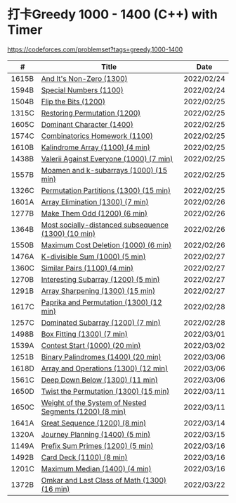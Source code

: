 
# 打卡Greedy 1000 - 1400 (C++) with Timer
https://codeforces.com/problemset?tags=greedy,1000-1400 <br/>

|  #  | Title           |    Date  | 
|-----|---------------- | --------------- |
|  1615B  |[And It's Non-Zero (1300) ](https://github.com/JunBinLiang/Codeforce/blob/main/code/1615B.txt)   |2022/02/24|
|  1594B  |[Special Numbers (1100) ](https://github.com/JunBinLiang/Codeforce/blob/main/code/1594B.txt)   |2022/02/24|
|  1504B  |[Flip the Bits (1200) ](https://github.com/JunBinLiang/Codeforce/blob/main/code/1504B.txt)   |2022/02/25|
|  1315C  |[Restoring Permutation (1200) ](https://github.com/JunBinLiang/Codeforce/blob/main/code/1315C.txt)   |2022/02/25|
|  1605C  |[Dominant Character (1400) ](https://github.com/JunBinLiang/Codeforce/blob/main/code/1605C.txt)   |2022/02/25|
|  1574C  |[Combinatorics Homework	 (1100) ](https://github.com/JunBinLiang/Codeforce/blob/main/code/1574C.txt)   |2022/02/25|
|  1610B  |[Kalindrome Array	 (1100) (4 min) ](https://github.com/JunBinLiang/Codeforce/blob/main/code/1610B.txt)   |2022/02/25|
|  1438B  |[Valerii Against Everyone	 (1000) (7 min) ](https://github.com/JunBinLiang/Codeforce/blob/main/code/1438B.txt)   |2022/02/25|
|  1557B  |[Moamen and k-subarrays	 (1000) (15 min) ](https://github.com/JunBinLiang/Codeforce/blob/main/code/1557B.txt)   |2022/02/25|
|  1326C  |[Permutation Partitions	 (1300) (15 min) ](https://github.com/JunBinLiang/Codeforce/blob/main/code/1326C.txt)   |2022/02/25|
|  1601A  |[ Array Elimination	 (1300) (7 min) ](https://github.com/JunBinLiang/Codeforce/blob/main/code/1601A.txt)   |2022/02/26|
|  1277B  |[ Make Them Odd	 (1200) (6 min) ](https://github.com/JunBinLiang/Codeforce/blob/main/code/1277B.txt)   |2022/02/26|
|  1364B  |[ Most socially-distanced subsequence	 (1300) (10 min) ](https://github.com/JunBinLiang/Codeforce/blob/main/code/1364B.txt)   |2022/02/26|
|  1550B  |[ Maximum Cost Deletion	 (1000) (6 min) ](https://github.com/JunBinLiang/Codeforce/blob/main/code/1550B.txt)   |2022/02/26|
|  1476A  |[ K-divisible Sum	 (1000) (5 min) ](https://github.com/JunBinLiang/Codeforce/blob/main/code/1476A.txt)   |2022/02/27|
|  1360C  |[ Similar Pairs		 (1100) (4 min) ](https://github.com/JunBinLiang/Codeforce/blob/main/code/1360C.txt)   |2022/02/27|
|  1270B  |[ Interesting Subarray		 (1200) (5 min) ](https://github.com/JunBinLiang/Codeforce/blob/main/code/1270B.txt)   |2022/02/27|
|  1291B  |[ Array Sharpening		 (1300) (15 min) ](https://github.com/JunBinLiang/Codeforce/blob/main/code/1291B.txt)   |2022/02/27|
|  1617C  |[ Paprika and Permutation		 (1300) (12 min) ](https://github.com/JunBinLiang/Codeforce/blob/main/code/1617C.txt)   |2022/02/28|
|  1257C  |[ Dominated Subarray		 (1200) (7 min) ](https://github.com/JunBinLiang/Codeforce/blob/main/code/1257C.txt)   |2022/02/28|
|  1498B  |[ Box Fitting		 (1300) (7 min) ](https://github.com/JunBinLiang/Codeforce/blob/main/code/1498B.txt)   |2022/03/01|
|  1539A  |[ Contest Start		 (1000) (20 min) ](https://github.com/JunBinLiang/Codeforce/blob/main/code/1539A.txt)   |2022/03/02|
|  1251B  |[ Binary Palindromes		 (1400) (20 min) ](https://github.com/JunBinLiang/Codeforce/blob/main/code/1251B.txt)   |2022/03/06|
|  1618D  |[  Array and Operations	 (1300) (12 min) ](https://github.com/JunBinLiang/Codeforce/blob/main/code/1618D.txt)   |2022/03/06|
|  1561C  |[  Deep Down Below	 (1300) (11 min) ](https://github.com/JunBinLiang/Codeforce/blob/main/code/1561C.txt)   |2022/03/06|
|  1650D  |[  Twist the Permutation (1300) (15 min) ](https://github.com/JunBinLiang/Codeforce/blob/main/code/1650D.txt)   |2022/03/11|
|  1650C  |[  Weight of the System of Nested Segments (1200) (8 min) ](https://github.com/JunBinLiang/Codeforce/blob/main/code/1650C.txt)   |2022/03/11|
|  1641A  |[  Great Sequence (1200) (8 min) ](https://github.com/JunBinLiang/Codeforce/blob/main/code/1641A.txt)   |2022/03/14|
|  1320A  |[  Journey Planning (1400) (5 min) ](https://github.com/JunBinLiang/Codeforce/blob/main/code/1320A.txt)   |2022/03/15|
|  1149A  |[  Prefix Sum Primes (1200) (5 min) ](https://github.com/JunBinLiang/Codeforce/blob/main/code/1149A.txt)   |2022/03/16|
|  1492B  |[  Card Deck (1100) (8 min) ](https://github.com/JunBinLiang/Codeforce/blob/main/code/1492B.txt)   |2022/03/16|
|  1201C  |[  Maximum Median (1400) (4 min) ](https://github.com/JunBinLiang/Codeforce/blob/main/code/1201C.txt)   |2022/03/16|
|  1372B  |[  Omkar and Last Class of Math (1300) (16 min) ](https://github.com/JunBinLiang/Codeforce/blob/main/code/1372B.txt)   |2022/03/22|
